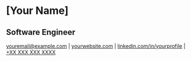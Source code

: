 # [Your Name]

## Software Engineer

[youremail@example.com](mailto:youremail@example.com) | [yourwebsite.com](https://yourwebsite.com) | [linkedin.com/in/yourprofile](https://linkedin.com/in/yourprofile) | [+XX XXX XXX XXXX](tel:+XXXXXXX)
